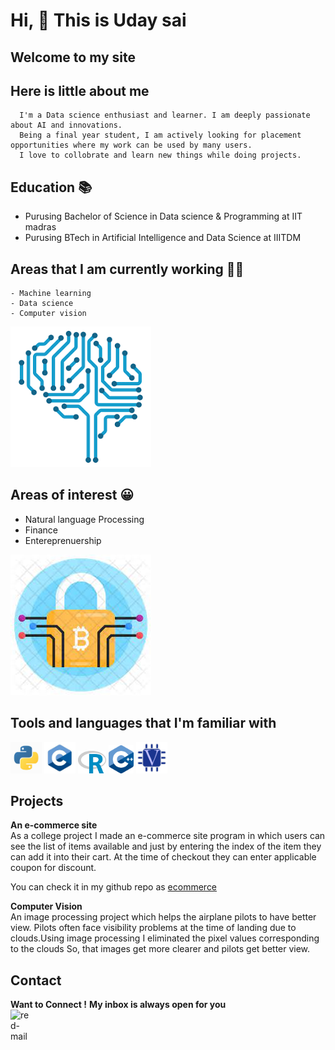 # Hi, 👋 This is Uday sai

## Welcome to my site
## Here is little about me
      I'm a Data science enthusiast and learner. I am deeply passionate about AI and innovations.
      Being a final year student, I am actively looking for placement opportunities where my work can be used by many users.
      I love to collobrate and learn new things while doing projects.

## Education 📚
   - Purusing Bachelor of Science in Data science & Programming at IIT madras
   - Purusing BTech in Artificial Intelligence and Data Science at IIITDM
   
## Areas that I am currently working 👨‍💻
    - Machine learning
    - Data science
    - Computer vision
    
![](/images/mle.png)

## Areas of interest 😀
 - Natural language Processing
 - Finance
 - Entereprenuership
 
![](/images/crp.jpg)

## Tools and languages that I'm familiar with
<img src="/images/pyt.jpg"  width="50"/>  <img src="/images/cp.jpg"  width="50"/> <img src="/images/rpic.png"  width="45"/> <img src="/images/cppa.png"  width="40"/>
<img src="/images/ve.png"  width="50"/>
   

## Projects


  
  **An e-commerce site**\
     As a college project I made an e-commerce site program in which users can see the list of items available and just by entering the index of the item they can add it into
      their cart. At the time of checkout they can enter applicable coupon for discount.
      
   You can check it in my github repo as [ecommerce](https://github.com/udayiitm/ecommerce)
      
      
  
   **Computer Vision**\
  An image processing project which helps the airplane pilots to have better view. Pilots often face visibility problems at the time of landing due to clouds.Using image processing I eliminated the pixel values corresponding to the clouds So, that images get more clearer and pilots get better view.
  
  
  
## Contact
**Want to Connect !**
**My inbox is always open for you** \
<a href="mailto:21f1003798@student.onlinedegree.iitm.ac.in"><img align="left" width="35px" src="https://i.ibb.co/827XzWZ/red-mail.png" alt="red-mail" border="0"></a>
<br>
